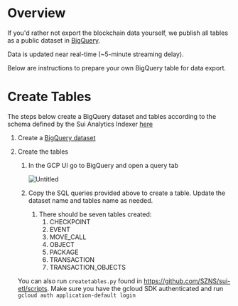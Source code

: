 # Overview

If you'd rather not export the blockchain data yourself, we publish all tables as a public dataset in [BigQuery](link).

Data is updated near real-time (~5-minute streaming delay).

Below are instructions to prepare your own BigQuery table for data export.

# Create Tables

The steps below create a BigQuery dataset and tables according to the schema defined by the Sui Analytics Indexer [here](https://github.com/MystenLabs/sui/tree/main/crates/sui-analytics-indexer/src/store/bq/schemas)

1. Create a [BigQuery dataset](https://cloud.google.com/bigquery/docs/datasets)
2. Create the tables
    1. In the GCP UI go to BigQuery and open a query tab
        
        ![Untitled](https://prod-files-secure.s3.us-west-2.amazonaws.com/0a43eda3-718b-4a0c-bb46-015b10c65c2d/66df5f2a-fbe4-4148-a3b6-ec943506c0e1/Untitled.png)
        
    2. Copy the SQL queries provided above to create a table. Update the dataset name and tables name as needed.
        1. There should be seven tables created:
            1. CHECKPOINT
            2. EVENT
            3. MOVE_CALL
            4. OBJECT
            5. PACKAGE
            6. TRANSACTION
            7. TRANSACTION_OBJECTS
    
    You can also run `createtables.py` found in https://github.com/SZNS/sui-etl/scripts. Make sure you have the gcloud SDK authenticated and run `gcloud auth application-default login`

